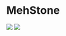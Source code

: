 # MehStone

![](http://random.io/content/images/2013/Sep/shut_down_old_infrastructure.gif)
![](https://media.giphy.com/media/aTUrF9TPZYy6Q/giphy.gif)

